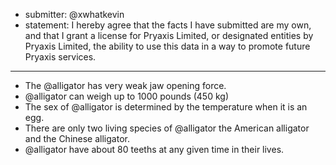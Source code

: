 * submitter: @xwhatkevin
* statement: I hereby agree that the facts I have submitted are my own, and that I grant a license for Pryaxis Limited, or designated entities by Pryaxis Limited, the ability to use this data in a way to promote future Pryaxis services.

----

* The @alligator has very weak jaw opening force.
* @alligator can weigh up to 1000 pounds (450 kg)
* The sex of @alligator is determined by the temperature when it is an egg.
* There are only two living species of @alligator the American alligator and the Chinese alligator.
* @alligator have about 80 teeths at any given time in their lives.
